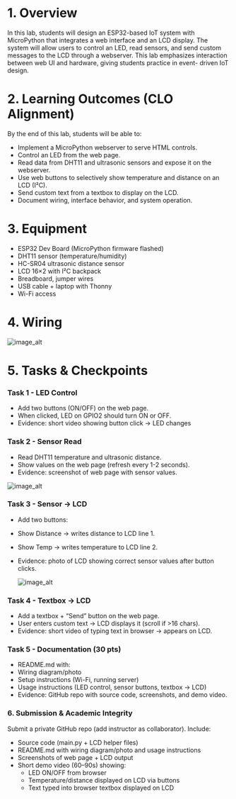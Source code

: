 # 1. Overview

In this lab, students will design an ESP32-based IoT system with MicroPython that integrates a
web interface and an LCD display. The system will allow users to control an LED, read sensors,
and send custom messages to the LCD through a webserver.
This lab emphasizes interaction between web UI and hardware, giving students practice in event-
driven IoT design.

# 2. Learning Outcomes (CLO Alignment)
By the end of this lab, students will be able to:
- Implement a MicroPython webserver to serve HTML controls.
- Control an LED from the web page.
- Read data from DHT11 and ultrasonic sensors and expose it on the webserver.
- Use web buttons to selectively show temperature and distance on an LCD (I²C).
- Send custom text from a textbox to display on the LCD.
- Document wiring, interface behavior, and system operation.

# 3. Equipment
- ESP32 Dev Board (MicroPython firmware flashed)
- DHT11 sensor (temperature/humidity)
- HC-SR04 ultrasonic distance sensor
- LCD 16×2 with I²C backpack
- Breadboard, jumper wires
- USB cable + laptop with Thonny
- Wi-Fi access

# 4. Wiring

  ![image_alt](https://raw.githubusercontent.com/mleanggg/IOT-class-AUPP-2025-Taing-Muyleang_Group9/e447a7a9dc2479d0f6568c45dcb658edb83ee735/Lab2/photo_2025-09-19%2015.30.10.jpeg)

# 5. Tasks & Checkpoints

### Task 1 - LED Control 
- Add two buttons (ON/OFF) on the web page.
- When clicked, LED on GPIO2 should turn ON or OFF.
- Evidence: short video showing button click → LED changes

### Task 2 - Sensor Read 
- Read DHT11 temperature and ultrasonic distance.
- Show values on the web page (refresh every 1-2 seconds).
- Evidence: screenshot of web page with sensor values.
  
![image_alt](https://raw.githubusercontent.com/mleanggg/IOT-class-AUPP-2025-Taing-Muyleang_Group9/c0eb6af7b7bc72cd31fbc21fb45384dff89c8ea4/Lab2/photo_2025-09-19%2015.06.23.jpeg)

### Task 3 - Sensor → LCD 
- Add two buttons:
- Show Distance → writes distance to LCD line 1.
- Show Temp → writes temperature to LCD line 2.
- Evidence: photo of LCD showing correct sensor values after button clicks.

  ![image_alt](https://raw.githubusercontent.com/mleanggg/IOT-class-AUPP-2025-Taing-Muyleang_Group9/0e0d0226cb8d22cd924f0fa4fcede5727202995c/Lab2/photo_2025-09-19%2015.25.16.jpeg) 


### Task 4 - Textbox → LCD 
- Add a textbox + “Send” button on the web page.
- User enters custom text → LCD displays it (scroll if >16 chars).
- Evidence: short video of typing text in browser → appears on LCD.


### Task 5 - Documentation (30 pts)
- README.md with:
- Wiring diagram/photo
- Setup instructions (Wi-Fi, running server)
- Usage instructions (LED control, sensor buttons, textbox → LCD)
- Evidence: GitHub repo with source code, screenshots, and demo video.
  
### 6. Submission & Academic Integrity
Submit a private GitHub repo (add instructor as collaborator). Include:
- Source code (main.py + LCD helper files)
- README.md with wiring diagram/photo and usage instructions
- Screenshots of web page + LCD output
- Short demo video (60–90s) showing:
   - LED ON/OFF from browser
   - Temperature/distance displayed on LCD via buttons
   - Text typed into browser textbox displayed on LCD











